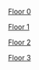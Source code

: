 [Floor 0](Characters/floor0.md)

[Floor 1](Characters/Floor%201.md)

[Floor 2](Characters/Floor%202.md)

[Floor 3](Characters/Floor%203.md)